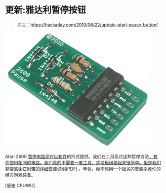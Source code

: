 # 更新:雅达利暂停按钮

> 原文：<https://hackaday.com/2010/06/22/update-atari-pause-button/>

![](img/7b837ba428b173cb2fb29e5b4de402ed.png "Atari-pause-kit")

Atari 2600 [暂停电路现在以套件](http://atariage.com/store/index.php?l=product_detail&p=953)的形式提供。我们在二月见过这种暂停方法[，套件使用相同的电路。我们真的不需要一套工具，这块板组装起来很简单。但是我们非常感谢它附带的](http://hackaday.com/2010/02/23/add-pause-button-to-the-atari-2600/)[详细安装说明(PDF)](http://atariage.com/stoimg/misc/2600PauseKit_Instructions.pdf) 。毕竟，你不想用一个拙劣的安装杀死你的经典游戏装备。

[感谢 CPUWIZ]